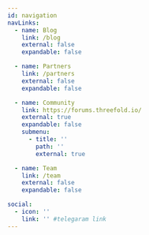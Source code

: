 ```yaml
---
id: navigation
navLinks:
  - name: Blog
    link: /blog
    external: false
    expandable: false

  - name: Partners
    link: /partners
    external: false
    expandable: false

  - name: Community
    link: https://forums.threefold.io/
    external: true
    expandable: false
    submenu:
      - title: ''
        path: ''
        external: true

  - name: Team
    link: /team
    external: false
    expandable: false

social:
  - icon: ''
    link: '' #telegaram link
---
```


<!--

  - name: Wiki
    link: http://wiki.twin.threefold.io/
    external: true
    expandable: false

-->

<!-- social:
  - icon: telegram-plane
    link: '' #telegaram link

  - icon: linkedin
    link: '' #linkedin link -->
